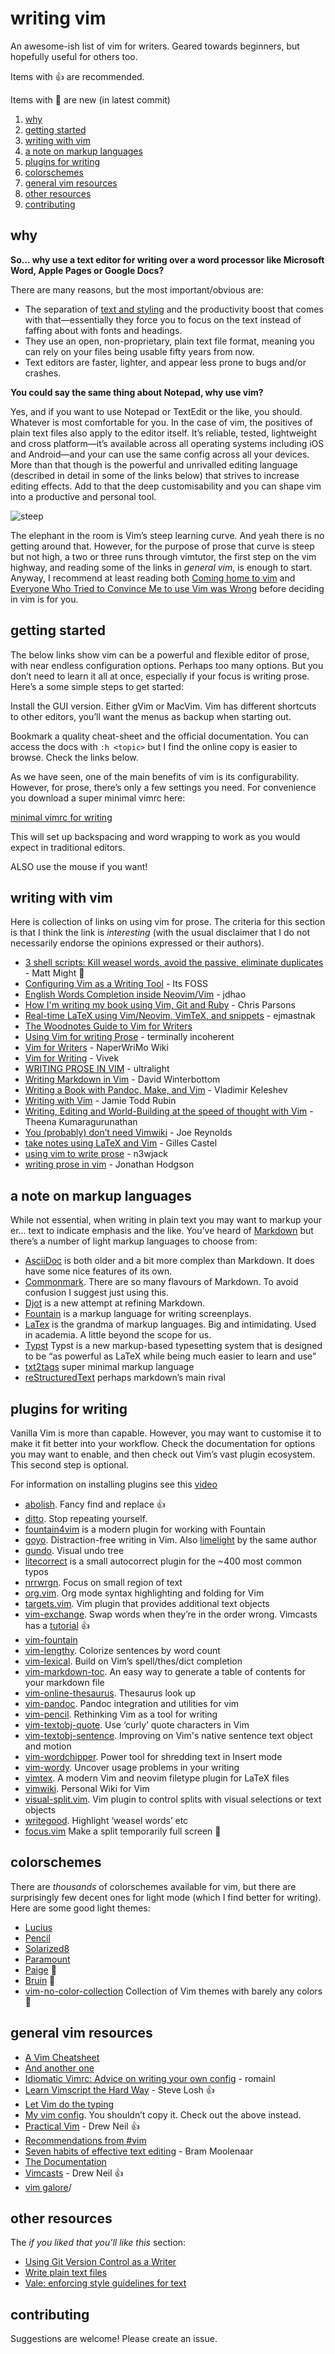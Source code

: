 # writing vim

An awesome-ish list of vim for writers. Geared towards beginners,
but hopefully useful for others too.

Items with :+1: are recommended.

Items with :eyes: are new (in latest commit)

1. [why](#why)
2. [getting started](#getting-started)
3. [writing with vim](#writing-with-vim)
4. [a note on markup languages](#a-note-on-markup-languages)
5. [plugins for writing](#plugins-for-writing)
6. [colorschemes](#colorschemes)
7. [general vim resources](#general-vim-resources)
8. [other resources](#other-resources)
9. [contributing](#contributing)

## why

**So... why use a text editor for writing over a word processor like
Microsoft Word, Apple Pages or Google Docs?**

There are many reasons, but the most important/obvious are:

- The separation of [text and styling](https://en.m.wikipedia.org/wiki/Separation_of_content_and_presentation)
  and the productivity boost that comes with that—essentially they force you to
  focus on the text instead of faffing about with fonts and headings.
- They use an open, non-proprietary, plain text file format, meaning you can
  rely on your files being usable fifty years from now.
- Text editors are faster, lighter, and appear less prone to bugs and/or
  crashes.

**You could say the same thing about Notepad, why use vim?**

Yes, and if you want to use Notepad or TextEdit or the like, you should.
Whatever is most comfortable for you. In the case of vim, the positives of
plain text files also apply to the editor itself. It’s reliable, tested,
lightweight and cross platform—it’s available across all operating systems
including iOS and Android—and your can use the same config across all your
devices. More than that though is the powerful and unrivalled editing
language (described in detail in some of the links below) that strives to
increase editing effects. Add to that the deep customisability and you can
shape vim into a productive and personal tool.

![steep](steep.svg)

The elephant in the room is Vim’s steep learning curve. And yeah there is
no getting around that. However, for the purpose of prose that curve is
steep but not high, a two or three runs through vimtutor, the first step
on the vim highway, and reading some of the links in *general vim*, is
enough to start.
Anyway, I recommend at least reading both [Coming home
to vim](https://stevelosh.com/blog/2010/09/coming-home-to-vim) and
[Everyone Who Tried to Convince Me to use Vim was
Wrong](https://yehudakatz.com/2010/07/29/everyone-who-tried-to-convince-me-to-use-vim-was-wrong/)
before deciding in vim is for you.

## getting started

The below links show vim can be a powerful and flexible editor of prose,
with near endless configuration options. Perhaps too many options. But you
don’t need to learn it all at once, especially if your focus is
writing prose.  Here’s a some simple steps to get started:

Install the GUI version. Either gVim or MacVim. Vim has different
shortcuts to other editors, you’ll want the menus as backup when starting
out.

Bookmark a quality cheat-sheet and the official documentation. You can
access the docs with `:h <topic>` but I find the online copy is easier to browse.
Check the links below.

As we have seen, one of the main benefits of vim is its configurability.
However, for prose, there’s only a few settings you need. For convenience
you download a super minimal vimrc here:

[minimal vimrc for writing](writing.vimrc)

This will set up backspacing and word wrapping to work as you would expect
in traditional editors.

ALSO use the mouse if you want!

## writing with vim

Here is collection of links on using vim for prose. The criteria for this
section is that I think the link is *interesting* (with the usual
disclaimer that I do not necessarily endorse the opinions expressed or
their authors).

- [3 shell scripts: Kill weasel words, avoid the passive, eliminate duplicates](https://matt.might.net/articles/shell-scripts-for-passive-voice-weasel-words-duplicates/) - Matt Might :eyes:
- [Configuring Vim as a Writing Tool](https://news.itsfoss.com/configuring-vim-writing/) - Its FOSS
- [English Words Completion inside Neovim/Vim](https://jdhao.github.io/2019/04/26/words_completion_nvim/) - jdhao
- [How I'm writing my book using Vim, Git and Ruby](http://blog.chrismdp.com/2010/11/how-im-writing-my-book-using-git-and-ruby/) - Chris Parsons
- [Real-time LaTeX using Vim/Neovim, VimTeX, and snippets](https://ejmastnak.github.io/tutorials/vim-latex/intro.html) - ejmastnak
- [The Woodnotes Guide to Vim for Writers](https://therandymon.com/woodnotes/vim-for-writers/vimforwriters.html)
- [Using Vim for writing Prose](http://www.terminally-incoherent.com/blog/2013/06/17/using-vim-for-writing-prose/) - terminally incoherent
- [Vim for Writers](https://www.naperwrimo.org/wiki/index.php?title=Vim_for_Writers) - NaperWriMo Wiki
- [Vim for Writing](https://raivivek.in/2016/09/vim-for-writing/#) - Vivek
- [WRITING PROSE IN VIM](http://ultralight.cc/posts/71ab285a0c633f47.html) - ultralight
- [Writing Markdown in Vim](https://codeinthehole.com/tips/writing-markdown-in-vim/) - David Winterbottom
- [Writing a Book with Pandoc, Make, and Vim](https://keleshev.com/my-book-writing-setup/) - Vladimir Keleshev
- [Writing with Vim](https://jamierubin.net/2019/03/21/writing-with-vim/) - Jamie Todd Rubin
- [Writing, Editing and World-Building at the speed of thought with Vim](https://www.youtube.com/watch?v=2ORWaIqyj7k) - Theena Kumaragurunathan
- [You (probably) don’t need Vimwiki](http://joereynoldsaudio.com/2018/07/07/you-dont-need-vimwiki.html) - Joe Reynolds
- [take notes using LaTeX and Vim](https://castel.dev/post/lecture-notes-1) - Gilles Castel
- [using vim to write prose](https://n3wjack.net/2022/02/07/using-vim-to-write-prose/) - n3wjack
- [writing prose in vim](https://jonathanh.co.uk/blog/writing-prose-in-vim/) - Jonathan Hodgson


## a note on markup languages

While not essential, when writing in plain text you may want to markup your
er... text to indicate emphasis and the like. You’ve heard of
[Markdown](https://daringfireball.net/projects/markdown/) but
there’s a number of light markup languages to choose from:

- [AsciiDoc](https://asciidoc.org/) is both older and a bit more complex than Markdown. It does have some nice features of its own.
- [Commonmark](https://commonmark.org/). There are so many flavours of Markdown. To avoid confusion I suggest just using this.
- [Djot](https://djot.net/) is a new attempt at refining Markdown.
- [Fountain](https://fountain.io/) is a markup language for writing screenplays.
- [LaTex](https://en.wikipedia.org/wiki/LaTeX) is the grandma of markup languages. Big and intimidating. Used in academia. A little beyond the scope for us.
- [Typst](https://github.com/typst/typst) Typst is a new markup-based typesetting system that is designed to be “as powerful as LaTeX while being much easier to learn and use”
- [txt2tags](https://txt2tags.org/) super minimal markup language
- [reStructuredText](https://docutils.sourceforge.io/rst.html) perhaps markdown’s main rival

## plugins for writing

Vanilla Vim is more than capable. However, you may want to customise it to
make it fit better into your workflow. Check the documentation for options
you may want to enable, and then check out Vim’s vast plugin ecosystem.
This second step is optional.

For information on installing plugins see this [video](http://vimcasts.org/episodes/packages/)

- [abolish](https://github.com/tpope/vim-abolish). Fancy find and replace :+1:
- [ditto](https://github.com/dbmrq/vim-ditto). Stop repeating yourself.
- [fountain4vim](https://github.com/stevenjaycohen/fountain4vim) is a modern plugin for working with Fountain
- [goyo](https://github.com/junegunn/goyo.vim). Distraction-free writing in Vim. Also [limelight](https://github.com/junegunn/limelight.vim) by the same author
- [gundo](https://github.com/sjl/gundo.vim). Visual undo tree
- [litecorrect](https://github.com/preservim/vim-litecorrect) is a small autocorrect plugin for the ~400 most common typos
- [nrrwrgn](https://github.com/chrisbra/NrrwRgn). Focus on small region of text
- [org.vim](https://github.com/axvr/org.vim). Org mode syntax highlighting and folding for Vim
- [targets.vim](https://github.com/wellle/targets.vim). Vim plugin that provides additional text objects
- [vim-exchange](https://github.com/tommcdo/vim-exchange). Swap words when they’re in the order wrong. Vimcasts has a [tutorial](http://vimcasts.org/episodes/swapping-two-regions-of-text-with-exchange-vim/) :+1:
- [vim-fountain ](https://github.com/kblin/vim-fountain)
- [vim-lengthy](https://github.com/Raimondi/vim-lengthy). Colorize sentences by word count
- [vim-lexical](https://github.com/preservim/vim-lexical). Build on Vim’s spell/thes/dict completion
- [vim-markdown-toc](https://github.com/ajorgensen/vim-markdown-toc). An easy way to generate a table of contents for your markdown file
- [vim-online-thesaurus](https://github.com/beloglazov/vim-online-thesaurus). Thesaurus look up
- [vim-pandoc](https://github.com/vim-pandoc/vim-pandoc). Pandoc integration and utilities for vim
- [vim-pencil](https://github.com/preservim/vim-pencil). Rethinking Vim as a tool for writing
- [vim-textobj-quote](https://github.com/preservim/vim-textobj-quote). Use ‘curly’ quote characters in Vim
- [vim-textobj-sentence](https://github.com/preservim/vim-textobj-sentence). Improving on Vim's native sentence text object and motion
- [vim-wordchipper](https://github.com/preservim/vim-wordchipper). Power tool for shredding text in Insert mode
- [vim-wordy](https://github.com/preservim/vim-wordy). Uncover usage problems in your writing
- [vimtex](https://github.com/lervag/vimtex). A modern Vim and neovim filetype plugin for LaTeX files
- [vimwiki](https://github.com/vimwiki/vimwiki). Personal Wiki for Vim
- [visual-split.vim](https://github.com/wellle/visual-split.vim). Vim plugin to control splits with visual selections or text objects
- [writegood](https://github.com/davidbeckingsale/writegood.vim). Highlight ‘weasel words’ etc
- [focus.vim](https://github.com/merlinrebrovic/focus.vim) Make a split temporarily full screen :eyes:

## colorschemes

There are *thousands* of colorschemes  available for vim, but there are
surprisingly few decent ones for light mode (which I find better for
writing). Here are some good light themes:

- [Lucius](https://github.com/jonathanfilip/vim-lucius)
- [Pencil](https://github.com/preservim/vim-colors-pencil)
- [Solarized8](https://github.com/lifepillar/vim-solarized8)
- [Paramount](https://github.com/owickstrom/vim-colors-paramount)
- [Paige](https://sr.ht/~leon_plickat/Paige/) :eyes:
- [Bruin](https://git.sr.ht/~romainl/vim-bruin) :eyes:
- [vim-no-color-collection](https://github.com/mcchrish/vim-no-color-collections) Collection of Vim themes with barely any colors :eyes:

## general vim resources

- [A Vim Cheatsheet](https://learnxinyminutes.com/docs/vim/)
- [And another one](https://vim.rtorr.com/)
- [Idiomatic Vimrc: Advice on writing your own config](https://github.com/romainl/idiomatic-vimrc) - romainl
- [Learn Vimscript the Hard Way](https://learnvimscriptthehardway.stevelosh.com/) - Steve Losh :+1:
- [Let Vim do the typing](https://georgebrock.github.io/talks/vim-completion/)
- [My vim config](https://github.com/phantomdiorama/vimfiles). You shouldn’t copy it. Check out the above instead.
- [Practical Vim](https://www.amazon.com/Practical-Vim-Edit-Speed-Thought/dp/1680501275) - Drew Neil :+1:
- [Recommendations from #vim](https://www.vi-improved.org/recommendations/)
- [Seven habits of effective text editing](https://www.moolenaar.net/habits.html) - Bram Moolenaar
- [The Documentation](http://vimdoc.sourceforge.net/htmldoc/help.html)
- [Vimcasts](http://vimcasts.org/) - Drew Neil :+1:
- [vim galore](https://github.com/mhinz/vim-galore)/

## other resources

The *if you liked that you'll like this* section:

- [Using Git Version Control as a Writer](https://news.itsfoss.com/version-control-writers/)
- [Write plain text files](https://sive.rs/plaintext)
- [Vale: enforcing style guidelines for text](https://lwn.net/Articles/964075/)

## contributing

Suggestions are welcome! Please create an issue.
